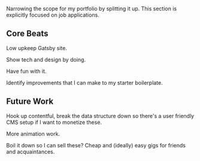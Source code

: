 Narrowing the scope for my portfolio by splitting it up. This section is explicitly focused on job applications.

Core Beats
-

Low upkeep Gatsby site.

Show tech and design by doing.

Have fun with it.

Identify improvements that I can make to my starter boilerplate.

Future Work
-

Hook up contentful, break the data structure down so there's a user friendly CMS setup if I want to monetize these.

More animation work.

Boil it down so I can sell these? Cheap and (ideally) easy gigs for friends and acquaintances. 